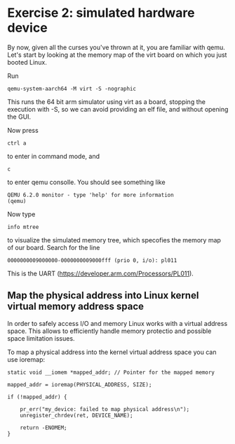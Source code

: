 # Exercise 2: simulated hardware device 
By now, given all the curses you've thrown at it, you are familiar with qemu.  Let's start by looking at the memory map of the virt board on which you just booted Linux.

Run

```
qemu-system-aarch64 -M virt -S -nographic
```

This runs the 64 bit arm simulator using virt as a board, stopping the execution with -S, so we can avoid providing an elf file, and without opening the GUI.

Now press

```
ctrl a
```

to enter in command mode, and

```
c
```

to enter qemu consolle. You should see something like

```
QEMU 6.2.0 monitor - type 'help' for more information
(qemu)
```

Now type

```
info mtree
```

to visualize the simulated memory tree, which specofies the memory map of our board. Search for the line

```
0000000009000000-0000000009000fff (prio 0, i/o): pl011
```

This is the UART (https://developer.arm.com/Processors/PL011).

## Map the physical address into Linux kernel virtual memory address space
In order to safely access I/O and memory Linux works with a virtual address
space. This allows to efficiently handle memory protectio and possible space
limitation issues.

To map a physical address into the kernel virtual address space you can use ioremap:

```
static void __iomem *mapped_addr; // Pointer for the mapped memory

mapped_addr = ioremap(PHYSICAL_ADDRESS, SIZE);

if (!mapped_addr) {

	pr_err("my_device: failed to map physical address\n");
	unregister_chrdev(ret, DEVICE_NAME);

	return -ENOMEM;
}
```
